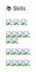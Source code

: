 📚 Skills

<img src="https://img.shields.io/badge/HTML5-E34F26?style=for-the-flat&logo=html5&logoColor=white"> <img src="https://img.shields.io/badge/CSS-1572B6?style=for-the-flat&logo=css3&logoColor=white"> <img src="https://img.shields.io/badge/JavaScript-F7DF1E?style=for-the-flat&logo=javascript&logoColor=black">

<img src="https://img.shields.io/badge/jquery-0769AD?style=for-the-flat&logo=jquery&logoColor=white"><img src="https://img.shields.io/badge/react-61DAFB?style=for-the-flat&logo=react&logoColor=black"><img src="https://img.shields.io/badge/TypeScript-3178C6?style=for-the-flat&logo=TypeScript&logoColor=white"><img src="https://img.shields.io/badge/node.js-339933?style=for-the-flat&logo=Node.js&logoColor=white"><br><img src="https://img.shields.io/badge/Create React App-09D3AC?style=for-the-flat&logo=Create React App&logoColor=white"><img src="https://img.shields.io/badge/Next.js-000000?style=for-the-flat&logo=Next.js&logoColor=white">

<img src="https://img.shields.io/badge/github-181717?style=for-the-flat&logo=github&logoColor=white"><img src="https://img.shields.io/badge/git-F05032?style=for-the-flat&logo=git&logoColor=white"><img src="https://img.shields.io/badge/Slack-4A154B?style=for-the-flat&logo=Slack&logoColor=white"><img src="https://img.shields.io/badge/Expo-000020?style=for-the-flat&logo=Expo&logoColor=white">

<img src="https://img.shields.io/badge/pug-A86454?style=for-the-flat&logo=pug&logoColor=white"><img src="https://img.shields.io/badge/MongoDB-47A248?style=for-the-flat&logo=MongoDB&logoColor=white"><img src="https://img.shields.io/badge/Webpack-8DD6F9?style=for-the-flat&logo=Webpack&logoColor=black"><img src="https://img.shields.io/badge/FFmpeg-007808?style=for-the-flat&logo=FFmpeg&logoColor=white">
